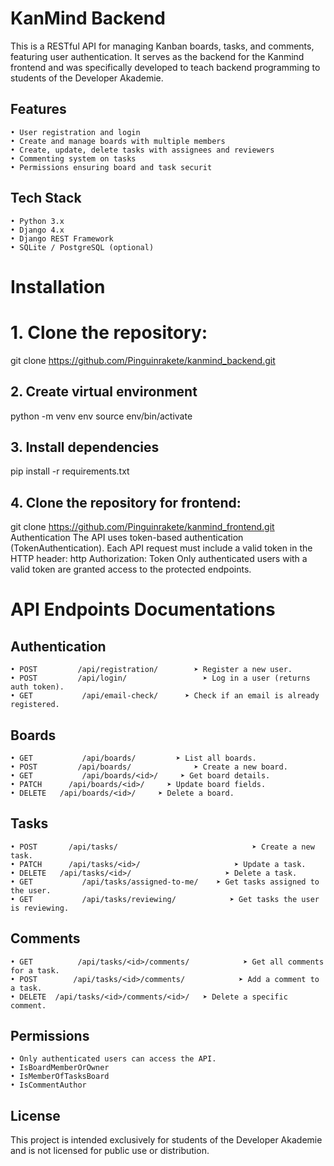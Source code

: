 # KanMind Backend
This is a RESTful API for managing Kanban boards, tasks, and comments, featuring user authentication. It serves as the backend for the Kanmind frontend and was specifically developed to teach backend programming to students of the Developer Akademie. 
## Features
    • User registration and login
    • Create and manage boards with multiple members
    • Create, update, delete tasks with assignees and reviewers
    • Commenting system on tasks
    • Permissions ensuring board and task securit
## Tech Stack
    • Python 3.x
    • Django 4.x
    • Django REST Framework
    • SQLite / PostgreSQL (optional)
# Installation
# 1. Clone the repository:
git clone https://github.com/Pinguinrakete/kanmind_backend.git
## 2. Create virtual environment
python -m venv env
source env/bin/activate

## 3. Install dependencies
pip install -r requirements.txt

## 4. Clone the repository for frontend:
git clone https://github.com/Pinguinrakete/kanmind_frontend.git
Authentication
The API uses token-based authentication (TokenAuthentication). Each API request must include a valid token in the HTTP header: 
http
	Authorization: Token <your-token>
Only authenticated users with a valid token are granted access to the protected endpoints. 
# API Endpoints Documentations
## Authentication
    • POST         /api/registration/	     ➤ Register a new user. 
    • POST         /api/login/                 ➤ Log in a user (returns auth token). 
    • GET           /api/email-check/      ➤ Check if an email is already registered. 
## Boards
    • GET           /api/boards/	     ➤ List all boards. 
    • POST         /api/boards/              ➤ Create a new board. 
    • GET           /api/boards/<id>/     ➤ Get board details. 
    • PATCH      /api/boards/<id>/     ➤ Update board fields. 
    • DELETE   /api/boards/<id>/     ➤ Delete a board. 
## Tasks
    • POST       /api/tasks/                              ➤ Create a new task. 
    • PATCH      /api/tasks/<id>/                     ➤ Update a task. 
    • DELETE   /api/tasks/<id>/                     ➤ Delete a task. 
    • GET           /api/tasks/assigned-to-me/    ➤ Get tasks assigned to the user. 
    • GET           /api/tasks/reviewing/            ➤ Get tasks the user is reviewing. 
      
## Comments
    • GET          /api/tasks/<id>/comments/            ➤ Get all comments for a task. 
    • POST        /api/tasks/<id>/comments/            ➤ Add a comment to a task. 
    • DELETE  /api/tasks/<id>/comments/<id>/   ➤ Delete a specific comment. 
      
## Permissions
    • Only authenticated users can access the API.
    • IsBoardMemberOrOwner
    • IsMemberOfTasksBoard
    • IsCommentAuthor
## License
This project is intended exclusively for students of the Developer Akademie and is not licensed for public use or distribution. 